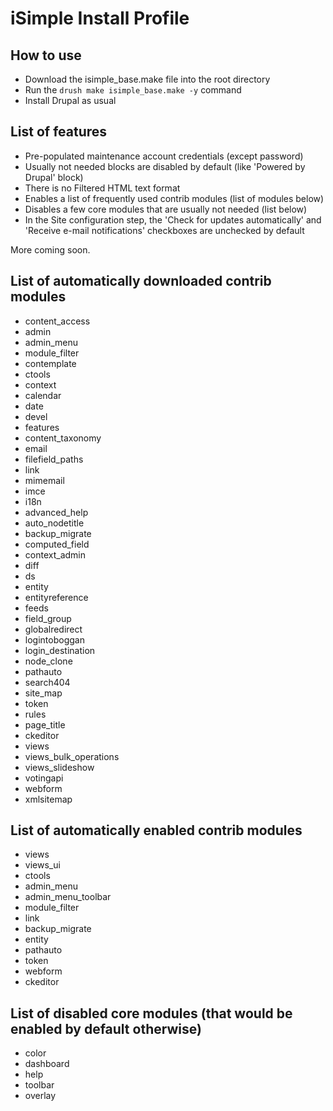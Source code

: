 iSimple Install Profile
=======================

How to use
----------

* Download the isimple_base.make file into the root directory
* Run the `drush make isimple_base.make -y` command
* Install Drupal as usual

List of features
---------------------------------------------------------
* Pre-populated maintenance account credentials (except password)
* Usually not needed blocks are disabled by default (like 'Powered by Drupal' block)
* There is no Filtered HTML text format
* Enables a list of frequently used contrib modules (list of modules below)
* Disables a few core modules that are usually not needed (list below)
* In the Site configuration step, the 'Check for updates automatically' and 'Receive e-mail notifications'
  checkboxes are unchecked by default

More coming soon.

List of automatically downloaded contrib modules
------------------------------------------------
* content_access
* admin
* admin_menu
* module_filter
* contemplate
* ctools
* context
* calendar
* date
* devel
* features
* content_taxonomy
* email
* filefield_paths
* link
* mimemail
* imce
* i18n
* advanced_help
* auto_nodetitle
* backup_migrate
* computed_field
* context_admin
* diff
* ds
* entity
* entityreference
* feeds
* field_group
* globalredirect
* logintoboggan
* login_destination
* node_clone
* pathauto
* search404
* site_map
* token
* rules
* page_title
* ckeditor
* views
* views_bulk_operations
* views_slideshow
* votingapi
* webform
* xmlsitemap

List of automatically enabled contrib modules
---------------------------------------------

* views
* views_ui
* ctools
* admin_menu
* admin_menu_toolbar
* module_filter
* link
* backup_migrate
* entity
* pathauto
* token
* webform
* ckeditor

List of disabled core modules (that would be enabled by default otherwise)
--------------------------------------------------------------------------
* color
* dashboard
* help
* toolbar
* overlay